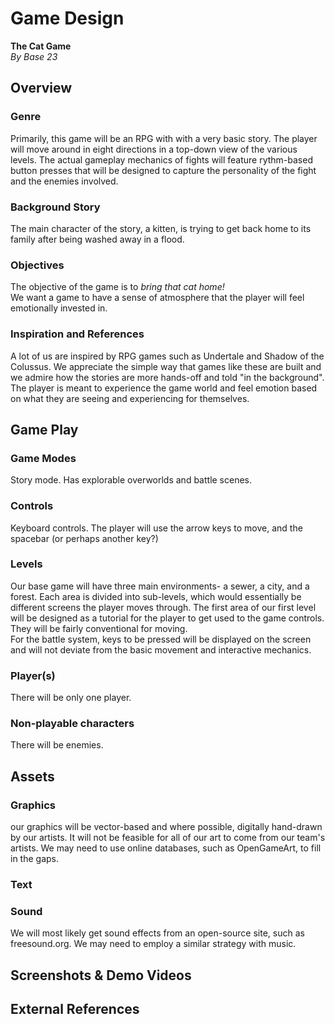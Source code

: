# Game Design
**The Cat Game**  
*By Base 23*
## Overview

### Genre
Primarily, this game will be an RPG with with a very basic story. The player will move around in eight directions in a top-down view of the various levels.
The actual gameplay mechanics of fights will feature rythm-based button presses that will be designed to capture the personality of the fight and the enemies involved. 

### Background Story
The main character of the story, a kitten, is trying to get back home to its family after being washed away in a flood.

### Objectives
The objective of the game is to *bring that cat home!*  
We want a game to have a sense of atmosphere that the player will feel emotionally invested in.

### Inspiration and References
A lot of us are inspired by RPG games such as Undertale and Shadow of the Colussus. We appreciate the simple way that games like these are built
and we admire how the stories are more hands-off and told "in the background". The player is meant to experience the game world and feel emotion based on what they 
are seeing and experiencing for themselves.

## Game Play

### Game Modes
Story mode. Has explorable overworlds and battle scenes.

### Controls
Keyboard controls. The player will use the arrow keys to move, and the spacebar (or perhaps another key?)

### Levels
Our base game will have three main environments- a sewer, a city, and a forest. Each area is divided into sub-levels, which would essentially be
different screens the player moves through.
The first area of our first level will be designed as a tutorial for the player to get used to the game controls. They will be fairly conventional for moving.  
For the battle system, keys to be pressed will be displayed on the screen and will not deviate from the basic movement and interactive mechanics.

### Player(s)
There will be only one player.

### Non-playable characters
There will be enemies.

## Assets

### Graphics
our graphics will be vector-based and where possible, digitally hand-drawn by our artists. It will not be feasible for all of our art to come from our team's artists.
We may need to use online databases, such as OpenGameArt, to fill in the gaps.
### Text

### Sound
We will most likely get sound effects from an open-source site, such as freesound.org. We may need to employ a similar strategy with music.
## Screenshots & Demo Videos

## External References
